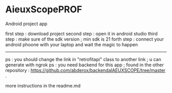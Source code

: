 # AieuxScopePROF


Android project app 

first step :
download project 
second step :
open it in android studio 
third step :
make sure of the sdk version ; min sdk is 21
forth step :
connect your android phoone with your laptop and wait the magic to happen 


--------------

ps : you should change the link in "retrofitapi" class to another link ; u can generate with ngrok 
ps : you need backend for this app ; found in the other repository : https://github.com/abderox/backendaIAEUXSCOPE/tree/master .

more instructions in the readme.md
